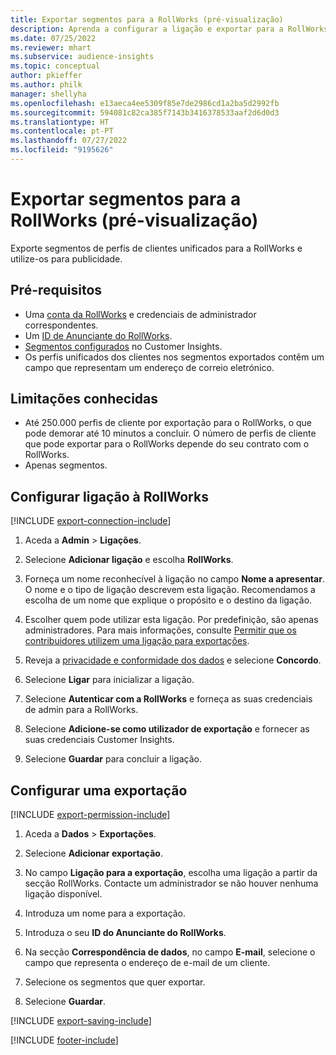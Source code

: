 ```yaml
---
title: Exportar segmentos para a RollWorks (pré-visualização)
description: Aprenda a configurar a ligação e exportar para a RollWorks.
ms.date: 07/25/2022
ms.reviewer: mhart
ms.subservice: audience-insights
ms.topic: conceptual
author: pkieffer
ms.author: philk
manager: shellyha
ms.openlocfilehash: e13aeca4ee5309f85e7de2986cd1a2ba5d2992fb
ms.sourcegitcommit: 594081c82ca385f7143b3416378533aaf2d6d0d3
ms.translationtype: HT
ms.contentlocale: pt-PT
ms.lasthandoff: 07/27/2022
ms.locfileid: "9195626"
---
```

# <a name="export-segments-to-rollworks-preview"></a>Exportar segmentos para a RollWorks (pré-visualização)

Exporte segmentos de perfis de clientes unificados para a RollWorks e utilize-os para publicidade.

## <a name="prerequisites"></a>Pré-requisitos

- Uma [conta da RollWorks](https://www.rollworks.com/) e credenciais de administrador correspondentes.
- Um [ID de Anunciante do RollWorks](https://help.adroll.com/hc/articles/212011838-Advertiser-Profiles).
- [Segmentos configurados](segments.md) no Customer Insights.
- Os perfis unificados dos clientes nos segmentos exportados contêm um campo que representam um endereço de correio eletrónico.

## <a name="known-limitations"></a>Limitações conhecidas

- Até 250.000 perfis de cliente por exportação para o RollWorks, o que pode demorar até 10 minutos a concluir. O número de perfis de cliente que pode exportar para o RollWorks depende do seu contrato com o RollWorks.
- Apenas segmentos.

## <a name="set-up-connection-to-rollworks"></a>Configurar ligação à RollWorks

[!INCLUDE [export-connection-include](includes/export-connection-admn.md)]

1. Aceda a **Admin** > **Ligações**.

1. Selecione **Adicionar ligação** e escolha **RollWorks**.

1. Forneça um nome reconhecível à ligação no campo **Nome a apresentar**. O nome e o tipo de ligação descrevem esta ligação. Recomendamos a escolha de um nome que explique o propósito e o destino da ligação.

1. Escolher quem pode utilizar esta ligação.  Por predefinição, são apenas administradores. Para mais informações, consulte [Permitir que os contribuidores utilizem uma ligação para exportações](connections.md#allow-contributors-to-use-a-connection-for-exports).

1. Reveja a [privacidade e conformidade dos dados](connections.md#data-privacy-and-compliance) e selecione **Concordo**.

1. Selecione **Ligar** para inicializar a ligação.

1. Selecione **Autenticar com a RollWorks** e forneça as suas credenciais de admin para a RollWorks.

1. Selecione **Adicione-se como utilizador de exportação** e fornecer as suas credenciais Customer Insights.

1. Selecione **Guardar** para concluir a ligação.

## <a name="configure-an-export"></a>Configurar uma exportação

[!INCLUDE [export-permission-include](includes/export-permission.md)]

1. Aceda a **Dados** > **Exportações**.

1. Selecione **Adicionar exportação**.

1. No campo **Ligação para a exportação**, escolha uma ligação a partir da secção RollWorks. Contacte um administrador se não houver nenhuma ligação disponível.

1. Introduza um nome para a exportação.

1. Introduza o seu **ID do Anunciante do RollWorks**.

1. Na secção **Correspondência de dados**, no campo **E-mail**, selecione o campo que representa o endereço de e-mail de um cliente.

1. Selecione os segmentos que quer exportar.

1. Selecione **Guardar**.

[!INCLUDE [export-saving-include](includes/export-saving.md)]

[!INCLUDE [footer-include](includes/footer-banner.md)]
